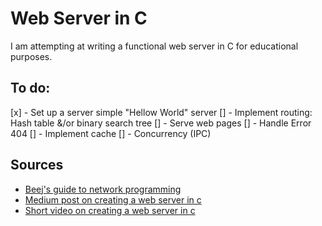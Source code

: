 # Web Server in C

I am attempting at writing a functional web server in C for educational purposes.

## To do:

[x] - Set up a server simple "Hellow World" server
[] - Implement routing: Hash table &/or binary search tree
[] - Serve web pages
[] - Handle Error 404
[] - Implement cache
[] - Concurrency (IPC)

## Sources

* [Beej's guide to network programming](https://beej.us/guide/bgnet/html/)
* [Medium post on creating a web server in c](https://aleksazatezalo.medium.com/creating-a-web-server-in-c-55ad33ff51b3)
* [Short video on creating a web server in c](https://www.youtube.com/watch?v=cEH_ipqHbUw&ab_channel=ImranRahman)
